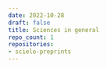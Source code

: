 ```yaml
---
date: 2022-10-28
draft: false
title: Sciences in general
repo_count: 1
repositories:
- scielo-preprints
---
```



